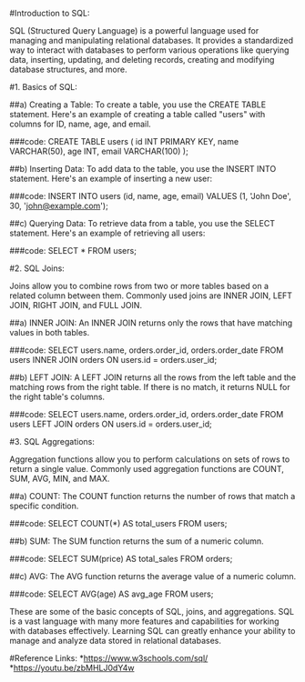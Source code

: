#Introduction to SQL:

SQL (Structured Query Language) is a powerful language used for managing and manipulating relational databases. It provides a standardized way to interact with databases to perform various operations like querying data, inserting, updating, and deleting records, creating and modifying database structures, and more.

#1. Basics of SQL:

##a) Creating a Table:
To create a table, you use the CREATE TABLE statement. Here's an example of creating a table called "users" with columns for ID, name, age, and email.


###code:
CREATE TABLE users (
    id INT PRIMARY KEY,
    name VARCHAR(50),
    age INT,
    email VARCHAR(100)
);


##b) Inserting Data:
To add data to the table, you use the INSERT INTO statement. Here's an example of inserting a new user:

###code:
INSERT INTO users (id, name, age, email)
VALUES (1, 'John Doe', 30, 'john@example.com');


##c) Querying Data:
To retrieve data from a table, you use the SELECT statement. Here's an example of retrieving all users:

###code:
SELECT * FROM users;


#2. SQL Joins:

Joins allow you to combine rows from two or more tables based on a related column between them. Commonly used joins are INNER JOIN, LEFT JOIN, RIGHT JOIN, and FULL JOIN.

##a) INNER JOIN:
An INNER JOIN returns only the rows that have matching values in both tables.

###code:
SELECT users.name, orders.order_id, orders.order_date
FROM users
INNER JOIN orders ON users.id = orders.user_id;

##b) LEFT JOIN:
A LEFT JOIN returns all the rows from the left table and the matching rows from the right table. If there is no match, it returns NULL for the right table's columns.

###code:
SELECT users.name, orders.order_id, orders.order_date
FROM users
LEFT JOIN orders ON users.id = orders.user_id;


#3. SQL Aggregations:

Aggregation functions allow you to perform calculations on sets of rows to return a single value. Commonly used aggregation functions are COUNT, SUM, AVG, MIN, and MAX.

##a) COUNT:
The COUNT function returns the number of rows that match a specific condition.

###code:
SELECT COUNT(*) AS total_users FROM users;


##b) SUM:
The SUM function returns the sum of a numeric column.

###code:
SELECT SUM(price) AS total_sales FROM orders;

##c) AVG:
The AVG function returns the average value of a numeric column.

###code:
SELECT AVG(age) AS avg_age FROM users;



These are some of the basic concepts of SQL, joins, and aggregations. SQL is a vast language with many more features and capabilities for working with databases effectively. Learning SQL can greatly enhance your ability to manage and analyze data stored in relational databases.

#Reference Links:
   *https://www.w3schools.com/sql/
   *https://youtu.be/zbMHLJ0dY4w
